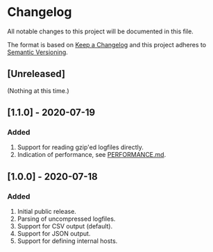 # Changelog

All notable changes to this project will be documented in this file.

The format is based on [Keep a Changelog](https://keepachangelog.com/en/1.1.0/) and this project adheres to [Semantic Versioning](https://semver.org/spec/v2.0.0.html).

## [Unreleased]

(Nothing at this time.)

## [1.1.0] - 2020-07-19

### Added

1. Support for reading gzip'ed logfiles directly.
1. Indication of performance, see [PERFORMANCE.md](PERFORMANCE.md).

## [1.0.0] - 2020-07-18

### Added

1. Initial public release.
1. Parsing of uncompressed logfiles.
1. Support for CSV output (default).
1. Support for JSON output.
1. Support for defining internal hosts.
